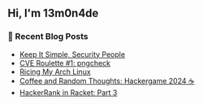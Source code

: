 ## Hi, I'm 13m0n4de

### 📰 Recent Blog Posts

<!-- BLOG-POST-LIST:START -->
- [Keep It Simple, Security People](https://13m0n4de.vercel.app/blog/2025/03/18/keep-it-simple-security-people.html)
- [CVE Roulette #1: pngcheck](https://13m0n4de.vercel.app/blog/2025/01/30/cve-roulette-1-pngcheck.html)
- [Ricing My Arch Linux](https://13m0n4de.vercel.app/blog/2024/12/06/ricing-my-arch-linux.html)
- [Coffee and Random Thoughts: Hackergame 2024 ☕](https://13m0n4de.vercel.app/blog/2024/11/09/coffee-and-random-thoughts-hackergame-2024-.html)
- [HackerRank in Racket: Part 3](https://13m0n4de.vercel.app/blog/2024/06/16/hackerrank-in-racket-part-3.html)
<!-- BLOG-POST-LIST:END -->
